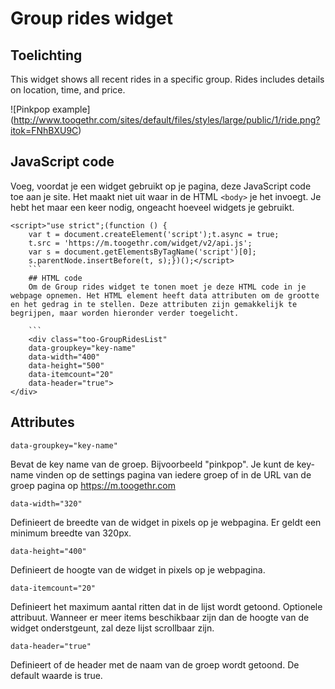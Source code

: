 Group rides widget
==================

## Toelichting

This widget shows all recent rides in a specific group. Rides includes details on location, time, and price.

![Pinkpop example]
(http://www.toogethr.com/sites/default/files/styles/large/public/1/ride.png?itok=FNhBXU9C)


## JavaScript code

Voeg, voordat je een widget gebruikt op je pagina, deze JavaScript code toe aan je site. Het maakt niet uit waar in de HTML `<body>` je het invoegt. Je hebt het maar een keer nodig, ongeacht hoeveel widgets je gebruikt.

```
<script>"use strict";(function () {
	var t = document.createElement('script');t.async = true;
	t.src = 'https://m.toogethr.com/widget/v2/api.js';
	var s = document.getElementsByTagName('script')[0];
	s.parentNode.insertBefore(t, s);})();</script>
	```
	## HTML code
	Om de Group rides widget te tonen moet je deze HTML code in je webpage opnemen. Het HTML element heeft data attributen om de grootte en het gedrag in te stellen. Deze attributen zijn gemakkelijk te begrijpen, maar worden hieronder verder toegelicht.

	```
	<div class="too-GroupRidesList"
	data-groupkey="key-name"
	data-width="400"
	data-height="500"
	data-itemcount="20"
	data-header="true">
</div>
```

## Attributes

`data-groupkey="key-name"`

Bevat de key name van de groep. Bijvoorbeeld "pinkpop". Je kunt de key-name vinden op de settings pagina van iedere groep of in de URL van de groep pagina op  https://m.toogethr.com

`data-width="320"`

Definieert de breedte van de widget in pixels op je webpagina. Er geldt een minimum breedte van 320px.

`data-height="400"`

Definieert de hoogte van de widget in pixels op je webpagina.

`data-itemcount="20"`

Definieert het maximum aantal ritten dat in de lijst wordt getoond. Optionele attribuut. Wanneer er meer items beschikbaar zijn dan de hoogte van de widget onderstgeunt, zal deze lijst scrollbaar zijn.

`data-header="true"`

Definieert of de header met de naam van de groep wordt getoond. De default waarde is true.